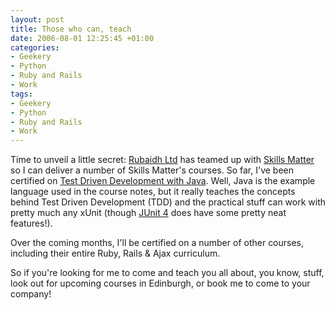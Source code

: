 ```yaml
---
layout: post
title: Those who can, teach
date: 2006-08-01 12:25:45 +01:00
categories:
- Geekery
- Python
- Ruby and Rails
- Work
tags:
- Geekery
- Python
- Ruby and Rails
- Work
---
```

Time to unveil a little secret: [Rubaidh Ltd](http://www.rubaidh.com/) has teamed up with [Skills Matter](http://www.skillsmatter.com/) so I can deliver a number of Skills Matter's courses.  So far, I've been certified on [Test Driven Development with Java](http://skillsmatter.com/tdd-test-driven-development-java-course).  Well, Java is the example language used in the course notes, but it really teaches the concepts behind Test Driven Development (TDD) and the practical stuff can work with pretty much any xUnit (though [JUnit 4](http://www.junit.org/) does have some pretty neat features!).

Over the coming months, I'll be certified on a number of other courses, including their entire Ruby, Rails &amp; Ajax curriculum.

So if you're looking for me to come and teach you all about, you know, stuff, look out for upcoming courses in Edinburgh, or book me to come to your company!
